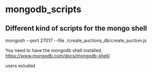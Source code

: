 # mongodb_scripts
## Different kind of scripts for the mongo shell

mongosh --port 27017 --file ./create_auctions_db/create_auction.js

You need to have the mongodb shell installed. 
https://www.mongodb.com/docs/mongodb-shell/
    
users exluded
